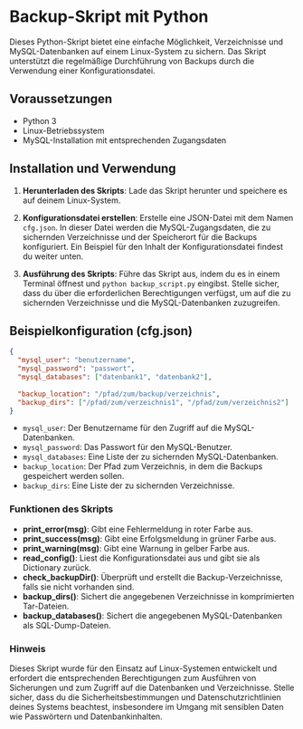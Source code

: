 # Backup-Skript mit Python

Dieses Python-Skript bietet eine einfache Möglichkeit, Verzeichnisse und MySQL-Datenbanken auf einem Linux-System zu sichern. Das Skript unterstützt die regelmäßige Durchführung von Backups durch die Verwendung einer Konfigurationsdatei.

## Voraussetzungen

- Python 3
- Linux-Betriebssystem
- MySQL-Installation mit entsprechenden Zugangsdaten

## Installation und Verwendung

1. **Herunterladen des Skripts**: Lade das Skript herunter und speichere es auf deinem Linux-System.

2. **Konfigurationsdatei erstellen**: Erstelle eine JSON-Datei mit dem Namen `cfg.json`. In dieser Datei werden die MySQL-Zugangsdaten, die zu sichernden Verzeichnisse und der Speicherort für die Backups konfiguriert. Ein Beispiel für den Inhalt der Konfigurationsdatei findest du weiter unten.

3. **Ausführung des Skripts**: Führe das Skript aus, indem du es in einem Terminal öffnest und `python backup_script.py` eingibst. Stelle sicher, dass du über die erforderlichen Berechtigungen verfügst, um auf die zu sichernden Verzeichnisse und die MySQL-Datenbanken zuzugreifen.

## Beispielkonfiguration (cfg.json)

```json
{
  "mysql_user": "benutzername", 
  "mysql_password": "passwort",
  "mysql_databases": ["datenbank1", "datenbank2"],
  
  "backup_location": "/pfad/zum/backup/verzeichnis",
  "backup_dirs": ["/pfad/zum/verzeichnis1", "/pfad/zum/verzeichnis2"]
}
```
- `mysql_user`: Der Benutzername für den Zugriff auf die MySQL-Datenbanken.
- `mysql_password`: Das Passwort für den MySQL-Benutzer.
- `mysql_databases`: Eine Liste der zu sichernden MySQL-Datenbanken.
- `backup_location`: Der Pfad zum Verzeichnis, in dem die Backups gespeichert werden sollen.
- `backup_dirs`: Eine Liste der zu sichernden Verzeichnisse.
  
### Funktionen des Skripts

- **print_error(msg)**: Gibt eine Fehlermeldung in roter Farbe aus.
- **print_success(msg)**: Gibt eine Erfolgsmeldung in grüner Farbe aus.
- **print_warning(msg)**: Gibt eine Warnung in gelber Farbe aus.
- **read_config()**: Liest die Konfigurationsdatei aus und gibt sie als Dictionary zurück.
- **check_backupDir()**: Überprüft und erstellt die Backup-Verzeichnisse, falls sie nicht vorhanden sind.
- **backup_dirs()**: Sichert die angegebenen Verzeichnisse in komprimierten Tar-Dateien.
- **backup_databases()**: Sichert die angegebenen MySQL-Datenbanken als SQL-Dump-Dateien.

### Hinweis

Dieses Skript wurde für den Einsatz auf Linux-Systemen entwickelt und erfordert die entsprechenden Berechtigungen zum Ausführen von Sicherungen und zum Zugriff auf die Datenbanken und Verzeichnisse. Stelle sicher, dass du die Sicherheitsbestimmungen und Datenschutzrichtlinien deines Systems beachtest, insbesondere im Umgang mit sensiblen Daten wie Passwörtern und Datenbankinhalten.
